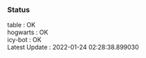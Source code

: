 ### Status


table : OK  
hogwarts : OK  
icy-bot : OK  
Latest Update : 2022-01-24 02:28:38.899030
